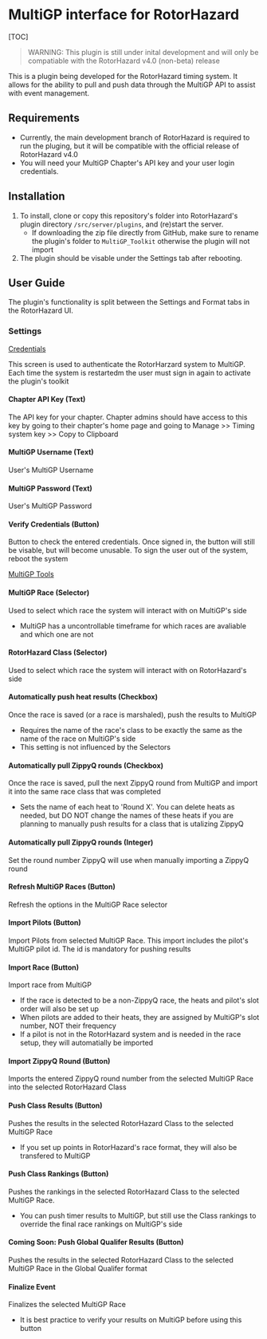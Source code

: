 # MultiGP interface for RotorHazard

[TOC]

> WARNING: This plugin is still under inital development and will only be compatiable with the RotorHazard v4.0 (non-beta) release

This is a plugin being developed for the RotorHazard timing system. It allows for the ability to pull and push data through the MultiGP API to assist with event management.

## Requirements

- Currently, the main development branch of RotorHazard is required to run the pluging, but it will be compatible with the official release of RotorHazard v4.0 
- You will need your MultiGP Chapter's API key and your user login credentials.

## Installation

1. To install, clone or copy this repository's folder into RotorHazard's plugin directory ```/src/server/plugins```, and (re)start the server.
    - If downloading the zip file directly from GitHub, make sure to rename the plugin's folder to ```MultiGP_Toolkit``` otherwise the plugin will not import
2. The plugin should be visable under the Settings tab after rebooting. 

## User Guide

The plugin's functionality is split between the Settings and Format tabs in the RotorHazard UI.

### Settings

[Credentials](docs/settings.png)

This screen is used to authenticate the RotorHarzard system to MultiGP. Each time the system is restartedm the user must sign in again to activate the plugin's toolkit

#### Chapter API Key (Text)
The API key for your chapter. Chapter admins should have access to this key by going to their chapter's home page and going to Manage >> Timing system key >> Copy to Clipboard

#### MultiGP Username (Text)
User's MultiGP Username

#### MultiGP Password (Text)
User's MultiGP Password

#### Verify Credentials (Button)
Button to check the entered credentials. Once signed in, the button will still be visable, but will become unusable. To sign the user out of the system, reboot the system

[MultiGP Tools](docs/format.png)

#### MultiGP Race (Selector)
Used to select which race the system will interact with on MultiGP's side
- MultiGP has a uncontrollable timeframe for which races are avaliable and which one are not 

#### RotorHazard Class (Selector)
Used to select which race the system will interact with on RotorHazard's side

#### Automatically push heat results (Checkbox)
Once the race is saved (or a race is marshaled), push the results to MultiGP
- Requires the name of the race's class to be exactly the same as the name of the race on MultiGP's side
- This setting is not influenced by the Selectors

#### Automatically pull ZippyQ rounds (Checkbox)
Once the race is saved, pull the next ZippyQ round from MultiGP and import it into the same race class that was completed
- Sets the name of each heat to 'Round X'. You can delete heats as needed, but DO NOT change the names of these heats if you are planning to manually push results for a class that is utalizing ZippyQ

#### Automatically pull ZippyQ rounds (Integer)
Set the round number ZippyQ will use when manually importing a ZippyQ round

#### Refresh MultiGP Races (Button)
Refresh the options in the MultiGP Race selector

#### Import Pilots (Button)
Import Pilots from selected MultiGP Race. This import includes the pilot's MultiGP pilot id. The id is mandatory for pushing results

#### Import Race (Button)
Import race from MultiGP
- If the race is detected to be a non-ZippyQ race, the heats and pilot's slot order will also be set up
- When pilots are added to their heats, they are assigned by MultiGP's slot number, NOT their frequency
- If a pilot is not in the RotorHazard system and is needed in the race setup, they will automatially be imported

#### Import ZippyQ Round (Button)
Imports the entered ZippyQ round number from the selected MultiGP Race into the selected RotorHazard Class

#### Push Class Results (Button)
Pushes the results in the selected RotorHazard Class to the selected MultiGP Race
- If you set up points in RotorHazard's race format, they will also be transfered to MultiGP

#### Push Class Rankings (Button)
Pushes the rankings in the selected RotorHazard Class to the selected MultiGP Race.
- You can push timer results to MultiGP, but still use the Class rankings to override the final race rankings on MultiGP's side

#### Coming Soon: Push Global Qualifer Results (Button) 
Pushes the results in the selected RotorHazard Class to the selected MultiGP Race in the Global Qualifer format

#### Finalize Event
Finalizes the selected MultiGP Race
- It is best practice to verify your results on MultiGP before using this button